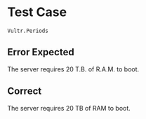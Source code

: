 # Test Case

    Vultr.Periods

## Error Expected

The server requires 20 T.B. of R.A.M. to boot.

## Correct

The server requires 20 TB of RAM to boot.
